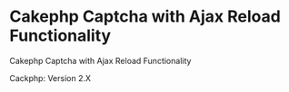 
Cakephp Captcha with Ajax Reload Functionality
===============

Cakephp Captcha with Ajax Reload Functionality

Cackphp: Version 2.X
